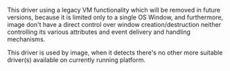 This driver using a legacy VM functionality which will be removed in future versions,
because it is limited only to a single OS Window, and furthermore, image don't have a direct control over window creation/destruction neither controlling its various attributes and event delivery and handling mechanisms.

This driver is used by image, when it detects there's no other more suitable driver(s) available on currently running platform.